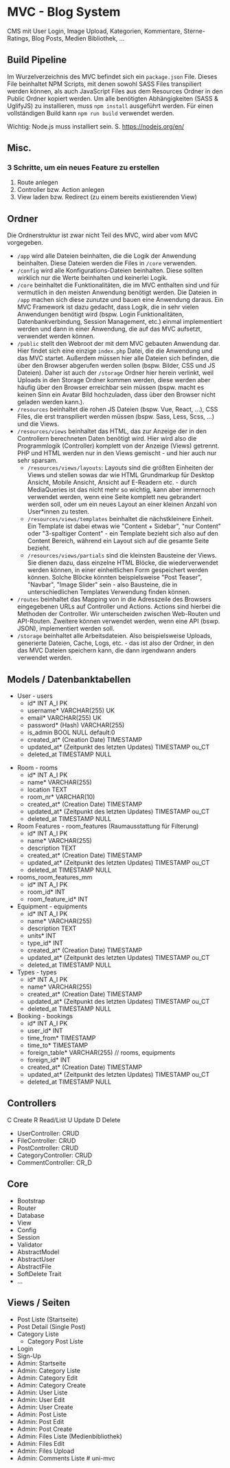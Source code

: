 # MVC - Blog System

CMS mit User Login, Image Upload, Kategorien, Kommentare, Sterne-Ratings, Blog Posts, Medien Bibliothek, ...

## Build Pipeline

Im Wurzelverzeichnis des MVC befindet sich ein `package.json` File. Dieses File beinhaltet NPM Scripts, mit denen sowohl
SASS Files transpiliert werden können, als auch JavaScript Files aus dem Resources Ordner in den Public Ordner
kopiert werden.
Um alle benötigten Abhängigkeiten (SASS & UglifyJS) zu installieren, muss `npm install` ausgeführt werden. Für einen vollständigen
Build kann `npm run build` verwendet werden.

Wichtig: Node.js muss installiert sein. S. https://nodejs.org/en/

## Misc.

### 3 Schritte, um ein neues Feature zu erstellen

1. Route anlegen
2. Controller bzw. Action anlegen
3. View laden bzw. Redirect (zu einem bereits existierenden View)

## Ordner

Die Ordnerstruktur ist zwar nicht Teil des MVC, wird aber vom MVC vorgegeben.

+ `/app` wird alle Dateien beinhalten, die die Logik der Anwendung beinhalten. Diese Dateien werden die Files in `/core` verwenden.
+ `/config` wird alle Konfigurations-Dateien beinhalten. Diese sollten wirklich nur die Werte beinhalten und keinerlei Logik.
+ `/core` beinhaltet die Funktionalitäten, die im MVC enthalten sind und für vermutlich in den meisten Anwendung benötigt werden. Die Dateien in `/app` machen sich diese zunutze und bauen eine Anwendung daraus. Ein MVC Framework ist dazu gedacht, dass Logik, die in sehr vielen Anwendungen benötigt wird (bspw. Login Funktionalitäten, Datenbankverbindung, Session Management, etc.) einmal implementiert werden und dann in einer Anwendung, die auf das MVC aufsetzt, verwendet werden können.
+ `/public` stellt den Webroot der mit dem MVC gebauten Anwendung dar. Hier findet sich eine einzige `index.php` Datei, die die Anwendung und das MVC startet. Außerdem müssen hier alle Dateien sich befinden, die über den Browser abgerufen werden sollen (bspw. Bilder, CSS und JS Dateien). Daher ist auch der `/storage` Ordner hier herein verlinkt, weil Uploads in den Storage Ordner kommen werden, diese werden aber häufig über den Browser erreichbar sein müssen (bspw. macht es keinen Sinn ein Avatar Bild hochzuladen, dass über den Browser nicht geladen werden kann.).
+ `/resources` beinhaltet die rohen JS Dateien (bspw. Vue, React, ...), CSS Files, die erst transpiliert werden müssen (bspw. Sass, Less, Scss, ...) und die Views.
+ `/resources/views` beinhaltet das HTML, das zur Anzeige der in den Controllern berechneten Daten benötigt wird. Hier wird also die Programmlogik (Controller) komplett von der Anzeige (Views) getrennt. PHP und HTML werden nur in den Views gemischt - und hier auch nur sehr sparsam.
    + `/resources/views/layouts`: Layouts sind die größten Einheiten der Views und stellen sowas dar wie HTML Grundmarkup für Desktop Ansicht, Mobile Ansicht, Ansicht auf E-Readern etc. - durch MediaQueries ist das nicht mehr so wichtig, kann aber immernoch verwendet werden, wenn eine Seite komplett neu gebrandert werden soll, oder um ein neues Layout an einer kleinen Anzahl von User*innen zu testen.
    + `/resources/views/templates` beinhaltet die nächstkleinere Einheit. Ein Template ist dabei etwas wie "Content + Sidebar", "nur Content" oder "3-spaltiger Content" - ein Template bezieht sich also auf den Content Bereich, während ein Layout sich auf die gesamte Seite bezieht.
    + `/resources/views/partials` sind die kleinsten Bausteine der Views. Sie dienen dazu, dass einzelne HTML Blöcke, die wiederverwendet werden können, in einer einheitlichen Form gespeichert werden können. Solche Blöcke könnten beispielsweise "Post Teaser", "Navbar", "Image Slider" sein - also Bausteine, die in unterschiedlichen Templates Verwendung finden können.
+ `/routes` beinhaltet das Mapping von in die Adresszeile des Browsers eingegebenen URLs auf Controller und Actions. Actions sind hierbei die Methoden der Controller. Wir unterscheiden zwischen Web-Routen und API-Routen. Zweitere können verwendet werden, wenn eine API (bswp. JSON), implementiert werden soll.
+ `/storage` beinhaltet alle Arbeitsdateien. Also beispielsweise Uploads, generierte Dateien, Cache, Logs, etc. - das ist also der Ordner, in den das MVC Dateien speichern kann, die dann irgendwann anders verwendet werden.

## Models / Datenbanktabellen

+ User - users
  + id* INT A_I PK
  + username* VARCHAR(255) UK
  + email* VARCHAR(255) UK
  + password* (Hash) VARCHAR(255)
  + is_admin BOOL NULL default:0
  + created_at* (Creation Date) TIMESTAMP
  + updated_at* (Zeitpunkt des letzten Updates) TIMESTAMP ou_CT
  + deleted_at TIMESTAMP NULL
- Room - rooms
  + id* INT A_I PK
  + name* VARCHAR(255)
  + location TEXT
  + room_nr* VARCHAR(10)
  + created_at* (Creation Date) TIMESTAMP
  + updated_at* (Zeitpunkt des letzten Updates) TIMESTAMP ou_CT
  + deleted_at TIMESTAMP NULL
- Room Features - room_features (Raumausstattung für Filterung)
  + id* INT A_I PK
  + name* VARCHAR(255)
  + description TEXT
  + created_at* (Creation Date) TIMESTAMP
  + updated_at* (Zeitpunkt des letzten Updates) TIMESTAMP ou_CT
  + deleted_at TIMESTAMP NULL
- rooms_room_features_mm
  + id* INT A_I PK
  + room_id* INT
  + room_feature_id* INT
- Equipment - equipments
  + id* INT A_I PK
  + name* VARCHAR(255)
  + description TEXT
  + units* INT
  + type_id* INT
  + created_at* (Creation Date) TIMESTAMP
  + updated_at* (Zeitpunkt des letzten Updates) TIMESTAMP ou_CT
  + deleted_at TIMESTAMP NULL
- Types - types
  + id* INT A_I PK
  + name* VARCHAR(255)
  + created_at* (Creation Date) TIMESTAMP
  + updated_at* (Zeitpunkt des letzten Updates) TIMESTAMP ou_CT
  + deleted_at TIMESTAMP NULL
- Booking - bookings
  + id* INT A_I PK
  + user_id* INT
  + time_from* TIMESTAMP
  + time_to* TIMESTAMP
  + foreign_table* VARCHAR(255) // rooms, equipments
  + foreign_id* INT
  + created_at* (Creation Date) TIMESTAMP
  + updated_at* (Zeitpunkt des letzten Updates) TIMESTAMP ou_CT
  + deleted_at TIMESTAMP NULL

## Controllers

C Create
R Read/List
U Update
D Delete

+ UserController: CRUD
+ FileController: CRUD
+ PostController: CRUD
+ CategoryController: CRUD
+ CommentController: CR_D

## Core

+ Bootstrap
+ Router
+ Database
+ View
+ Config
+ Session
+ Validator
+ AbstractModel
+ AbstractUser
+ AbstractFile
+ SoftDelete Trait
+ ...

## Views / Seiten

+ Post Liste (Startseite)
+ Post Detail (Single Post)
+ Category Liste
    + Category Post Liste
+ Login
+ Sign-Up
+ Admin: Startseite
+ Admin: Category Liste
+ Admin: Category Edit
+ Admin: Category Create
+ Admin: User Liste
+ Admin: User Edit
+ Admin: User Create
+ Admin: Post Liste
+ Admin: Post Edit
+ Admin: Post Create
+ Admin: Files Liste (Medienbibliothek)
+ Admin: Files Edit
+ Admin: Files Upload
+ Admin: Comments Liste
#   u n i - m v c  
 